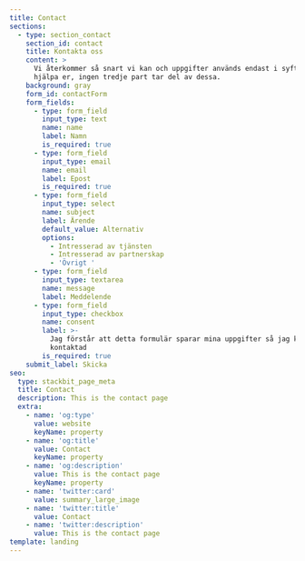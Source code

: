 ```yaml
---
title: Contact
sections:
  - type: section_contact
    section_id: contact
    title: Kontakta oss
    content: >
      Vi återkommer så snart vi kan och uppgifter används endast i syfte att
      hjälpa er, ingen tredje part tar del av dessa.
    background: gray
    form_id: contactForm
    form_fields:
      - type: form_field
        input_type: text
        name: name
        label: Namn
        is_required: true
      - type: form_field
        input_type: email
        name: email
        label: Epost
        is_required: true
      - type: form_field
        input_type: select
        name: subject
        label: Ärende
        default_value: Alternativ
        options:
          - Intresserad av tjänsten
          - Intresserad av partnerskap
          - 'Övrigt '
      - type: form_field
        input_type: textarea
        name: message
        label: Meddelende
      - type: form_field
        input_type: checkbox
        name: consent
        label: >-
          Jag förstår att detta formulär sparar mina uppgifter så jag kan bli
          kontaktad
        is_required: true
    submit_label: Skicka
seo:
  type: stackbit_page_meta
  title: Contact
  description: This is the contact page
  extra:
    - name: 'og:type'
      value: website
      keyName: property
    - name: 'og:title'
      value: Contact
      keyName: property
    - name: 'og:description'
      value: This is the contact page
      keyName: property
    - name: 'twitter:card'
      value: summary_large_image
    - name: 'twitter:title'
      value: Contact
    - name: 'twitter:description'
      value: This is the contact page
template: landing
---
```

